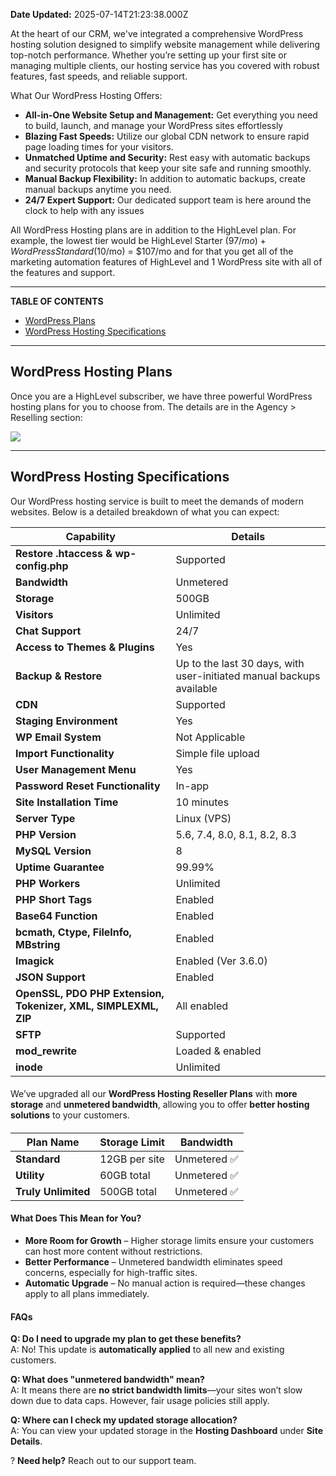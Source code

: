 **Date Updated:** 2025-07-14T21:23:38.000Z

At the heart of our CRM, we've integrated a comprehensive WordPress hosting solution designed to simplify website management while delivering top-notch performance. Whether you’re setting up your first site or managing multiple clients, our hosting service has you covered with robust features, fast speeds, and reliable support.  
  
What Our WordPress Hosting Offers:

* **All-in-One Website Setup and Management:** Get everything you need to build, launch, and manage your WordPress sites effortlessly
* **Blazing Fast Speeds:** Utilize our global CDN network to ensure rapid page loading times for your visitors.
* **Unmatched Uptime and Security:** Rest easy with automatic backups and security protocols that keep your site safe and running smoothly.
* **Manual Backup Flexibility:** In addition to automatic backups, create manual backups anytime you need.
* **24/7 Expert Support:** Our dedicated support team is here around the clock to help with any issues

  
All WordPress Hosting plans are in addition to the HighLevel plan. For example, the lowest tier would be HighLevel Starter ($97/mo) + WordPress Standard ($10/mo) = $107/mo and for that you get all of the marketing automation features of HighLevel and 1 WordPress site with all of the features and support.

  
---

**TABLE OF CONTENTS**

  
* [WordPress Plans](#WordPress-Plans)
* [WordPress Hosting Specifications](#WordPress-Hosting-Specifications)

---

## **WordPress Hosting Plans**

  
Once you are a HighLevel subscriber, we have three powerful WordPress hosting plans for you to choose from. The details are in the Agency > Reselling section:

  
![](https://s3.amazonaws.com/cdn.freshdesk.com/data/helpdesk/attachments/production/155041938146/original/6n_dNBXWuQAQl92YbVRsgpeErzG-8qiM9g.png?1740044644)

  
---

## **WordPress Hosting Specifications**

  
Our WordPress hosting service is built to meet the demands of modern websites. Below is a detailed breakdown of what you can expect:

  
| **Capability**                                                 | **Details**                                                          |
| -------------------------------------------------------------- | -------------------------------------------------------------------- |
| **Restore .htaccess & wp-config.php**                          | Supported                                                            |
| **Bandwidth**                                                  | Unmetered                                                            |
| **Storage**                                                    | 500GB                                                                |
| **Visitors**                                                   | Unlimited                                                            |
| **Chat Support**                                               | 24/7                                                                 |
| **Access to Themes & Plugins**                                 | Yes                                                                  |
| **Backup & Restore**                                           | Up to the last 30 days, with user-initiated manual backups available |
| **CDN**                                                        | Supported                                                            |
| **Staging Environment**                                        | Yes                                                                  |
| **WP Email System**                                            | Not Applicable                                                       |
| **Import Functionality**                                       | Simple file upload                                                   |
| **User Management Menu**                                       | Yes                                                                  |
| **Password Reset Functionality**                               | In-app                                                               |
| **Site Installation Time**                                     | 10 minutes                                                           |
| **Server Type**                                                | Linux (VPS)                                                          |
| **PHP Version**                                                | 5.6, 7.4, 8.0, 8.1, 8.2, 8.3                                         |
| **MySQL Version**                                              | 8                                                                    |
| **Uptime Guarantee**                                           | 99.99%                                                               |
| **PHP Workers**                                                | Unlimited                                                            |
| **PHP Short Tags**                                             | Enabled                                                              |
| **Base64 Function**                                            | Enabled                                                              |
| **bcmath, Ctype, FileInfo, MBstring**                          | Enabled                                                              |
| **Imagick**                                                    | Enabled (Ver 3.6.0)                                                  |
| **JSON Support**                                               | Enabled                                                              |
| **OpenSSL, PDO PHP Extension, Tokenizer, XML, SIMPLEXML, ZIP** | All enabled                                                          |
| **SFTP**                                                       | Supported                                                            |
| **mod\_rewrite**                                               | Loaded & enabled                                                     |
| **inode**                                                      | Unlimited                                                            |

####   

  
We’ve upgraded all our **WordPress Hosting Reseller Plans** with **more storage** and **unmetered bandwidth**, allowing you to offer **better hosting solutions** to your customers.

####   

| Plan Name           | Storage Limit | Bandwidth   |
| ------------------- | ------------- | ----------- |
| **Standard**        | 12GB per site | Unmetered ✅ |
| **Utility**         | 60GB total    | Unmetered ✅ |
| **Truly Unlimited** | 500GB total   | Unmetered ✅ |

####   

#### **What Does This Mean for You?**

* **More Room for Growth** – Higher storage limits ensure your customers can host more content without restrictions.
* **Better Performance** – Unmetered bandwidth eliminates speed concerns, especially for high-traffic sites.
* **Automatic Upgrade** – No manual action is required—these changes apply to all plans immediately.

####   

#### **FAQs**

  
**Q: Do I need to upgrade my plan to get these benefits?**  
A: No! This update is **automatically applied** to all new and existing customers.

  
**Q: What does "unmetered bandwidth" mean?**  
A: It means there are **no strict bandwidth limits**—your sites won’t slow down due to data caps. However, fair usage policies still apply.

  
**Q: Where can I check my updated storage allocation?**  
A: You can view your updated storage in the **Hosting Dashboard** under **Site Details**.
  
  
? **Need help?** Reach out to our support team.